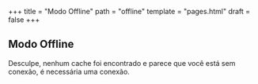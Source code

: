 +++
title = "Modo Offline"
path = "offline"
template = "pages.html"
draft = false
+++

## Modo Offline

Desculpe, nenhum cache foi encontrado e parece que você está sem conexão, é necessária uma conexão.
